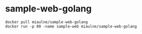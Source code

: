 # sample-web-golang

```
docker pull miaulne/sample-web-golang
docker run -p 80 -name sample-web miaulne/sample-web-golang
```
